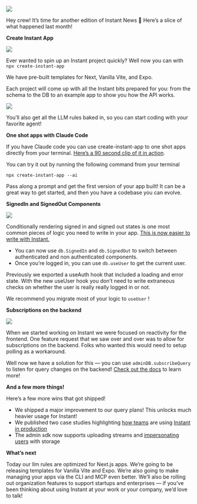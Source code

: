 ![](https://www.instantdb.com/img/emails/aug2025/s_DF8F10A9009F2A236BC7D07C4EC05DDA50E4FB82F40AA98593D3B98A1A7EA3DC_1730238267270_instant_header.png)

Hey crew! It’s time for another edition of Instant News 🙂 Here’s a slice of what happened last month!

**Create Instant App**

![](https://www.instantdb.com/img/emails/aug2025/s_1792D73BA27A4373955C0EF2F9F74DE0BD9019C65C1CBCC322C4DF65A41CF048_1757625254421_CleanShot+2025-09-11+at+14.14.002x.png)

Ever wanted to spin up an Instant project quickly? Well now you can with `npx create-instant-app`

We have pre-built templates for Next, Vanilla Vite, and Expo.

Each project will come up with all the Instant bits prepared for you: from the schema to the DB to an example app to show you how the API works.

![](https://www.instantdb.com/img/emails/aug2025/s_1792D73BA27A4373955C0EF2F9F74DE0BD9019C65C1CBCC322C4DF65A41CF048_1757625297956_CleanShot+2025-09-11+at+14.14.442x.png)

You’ll also get all the LLM rules baked in, so you can start coding with your favorite agent!

**One shot apps with Claude Code**

If you have Claude code you can use create-instant-app to one shot apps directly from your terminal. [Here’s a 90 second clip of it in action](https://www.youtube.com/watch?v=CzhtAJ3fVJM&ab_channel=InstantDB).

You can try it out by running the following command from your terminal

`npx create-instant-app --ai`

Pass along a prompt and get the first version of your app built! It can be a great way to get started, and then you have a codebase you can evolve.

**SignedIn and SignedOut Components**

![](https://www.instantdb.com/img/emails/aug2025/s_1792D73BA27A4373955C0EF2F9F74DE0BD9019C65C1CBCC322C4DF65A41CF048_1757627630081_CleanShot+2025-09-11+at+14.53.372x.png)

Conditionally rendering signed in and signed out states is one most common pieces of logic you need to write in your app. [This is now easier to write with Instant.](https://www.instantdb.com/docs/auth)

- You can now use `db.SignedIn` and `db.SignedOut` to switch between authenticated and non authenticated components.
- Once you’re logged in, you can use `db.useUser` to get the current user.

Previously we exported a useAuth hook that included a loading and error state. With the new useUser hook you don’t need to write extraneous checks on whether the user is really really logged in or not.

We recommend you migrate most of your logic to `useUser` !

**Subscriptions on the backend**

![](https://www.instantdb.com/img/emails/aug2025/s_1792D73BA27A4373955C0EF2F9F74DE0BD9019C65C1CBCC322C4DF65A41CF048_1757627747678_CleanShot+2025-09-11+at+14.55.302x.png)

When we started working on Instant we were focused on reactivity for the frontend. One feature request that we saw over and over was to allow for subscriptions on the backend. Folks who wanted this would need to setup polling as a workaround.

Well now we have a solution for this — you can use `adminDB.subscribeQuery` to listen for query changes on the backend! [Check out the docs](https://www.instantdb.com/docs/backend#subscriptions-on-the-backend) to learn more!

**And a few more things!**

Here’s a few more wins that got shipped!

- We shipped a major improvement to our query plans! This unlocks much heavier usage for Instant!
- We published two case studies highlighting [how teams](https://www.instantdb.com/essays/mirando) are using [Instant in production](https://www.instantdb.com/essays/heroui)
- The admin sdk now supports uploading streams and [impersonating users](https://www.instantdb.com/docs/backend#impersonating-users) with storage

**What’s next**

Today our llm rules are optimized for Next.js apps. We’re going to be releasing templates for Vanilla Vite and Expo. We’re also going to make managing your apps via the CLI and MCP even better. We’ll also be rolling out organization features to support startups and enterprises — if you’ve been thinking about using Instant at your work or your company, we’d love to talk!
